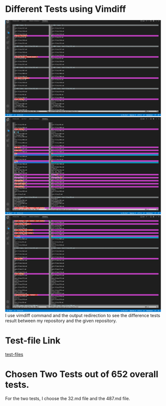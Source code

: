 # Different Tests using Vimdiff
![Image](difftest1.png)
![Image](difftest2.png)
![Image](difftest3.png)
I use vimdiff command and the output redirection to see the difference tests result between my repository and the given repository. 

# Test-file Link
[test-files](https://github.com/nidhidhamnani/markdown-parser/tree/main/test-files)

# Chosen  Two Tests out of 652 overall tests.
For the two tests, I choose the 32.md file and the 487.md file. 
